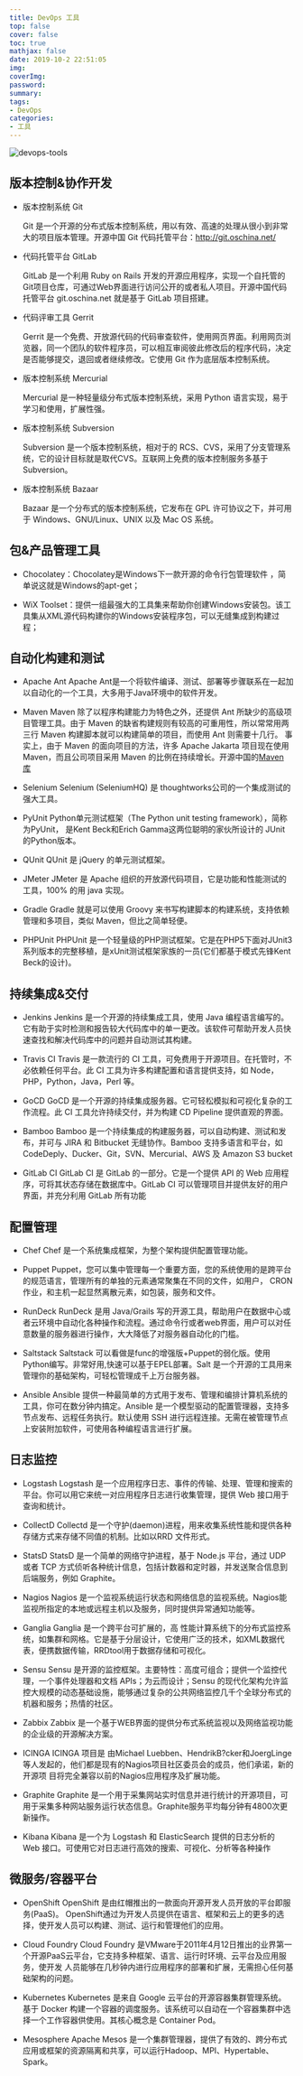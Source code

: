 ```yaml
---
title: DevOps 工具
top: false
cover: false
toc: true
mathjax: false
date: 2019-10-2 22:51:05
img:
coverImg:
password:
summary:
tags:  
- DevOps
categories:
- 工具
---
```


![devops-tools](https://gitee.com/owen2016/pic-hub/raw/master/pics/20200928233152.png)

## 版本控制&协作开发

- 版本控制系统 Git

    Git 是一个开源的分布式版本控制系统，用以有效、高速的处理从很小到非常大的项目版本管理。开源中国 Git 代码托管平台：http://git.oschina.net/

- 代码托管平台 GitLab

    GitLab 是一个利用 Ruby on Rails 开发的开源应用程序，实现一个自托管的Git项目仓库，可通过Web界面进行访问公开的或者私人项目。开源中国代码托管平台 git.oschina.net 就是基于 GitLab 项目搭建。

- 代码评审工具 Gerrit

    Gerrit 是一个免费、开放源代码的代码审查软件，使用网页界面。利用网页浏览器，同一个团队的软件程序员，可以相互审阅彼此修改后的程序代码，决定是否能够提交，退回或者继续修改。它使用 Git 作为底层版本控制系统。

- 版本控制系统 Mercurial

    Mercurial 是一种轻量级分布式版本控制系统，采用 Python 语言实现，易于学习和使用，扩展性强。

- 版本控制系统 Subversion

    Subversion 是一个版本控制系统，相对于的 RCS、CVS，采用了分支管理系统，它的设计目标就是取代CVS。互联网上免费的版本控制服务多基于Subversion。

- 版本控制系统 Bazaar

    Bazaar 是一个分布式的版本控制系统，它发布在 GPL 许可协议之下，并可用于 Windows、GNU/Linux、UNIX 以及 Mac OS 系统。

## 包&产品管理工具

- Chocolatey：Chocolatey是Windows下一款开源的命令行包管理软件 ，简单说这就是Windows的apt-get；

- WiX Toolset：提供一组最强大的工具集来帮助你创建Windows安装包。该工具集从XML源代码构建你的Windows安装程序包，可以无缝集成到构建过程；

## 自动化构建和测试

- Apache Ant
    Apache Ant是一个将软件编译、测试、部署等步骤联系在一起加以自动化的一个工具，大多用于Java环境中的软件开发。

- Maven
    Maven 除了以程序构建能力为特色之外，还提供 Ant 所缺少的高级项目管理工具。由于 Maven 的缺省构建规则有较高的可重用性，所以常常用两三行 Maven 构建脚本就可以构建简单的项目，而使用 Ant 则需要十几行。
    事实上，由于 Maven 的面向项目的方法，许多 Apache Jakarta 项目现在使用 Maven，而且公司项目采用 Maven 的比例在持续增长。开源中国的[Maven 库](http://maven.oschina.net)

- Selenium
Selenium (SeleniumHQ) 是 thoughtworks公司的一个集成测试的强大工具。

- PyUnit
Python单元测试框架（The Python unit testing framework），简称为PyUnit， 是Kent Beck和Erich Gamma这两位聪明的家伙所设计的 JUnit 的Python版本。

- QUnit
QUnit 是 jQuery 的单元测试框架。

- JMeter
JMeter 是 Apache 组织的开放源代码项目，它是功能和性能测试的工具，100% 的用 java 实现。

- Gradle
Gradle 就是可以使用 Groovy 来书写构建脚本的构建系统，支持依赖管理和多项目，类似 Maven，但比之简单轻便。

- PHPUnit
PHPUnit 是一个轻量级的PHP测试框架。它是在PHP5下面对JUnit3系列版本的完整移植，是xUnit测试框架家族的一员(它们都基于模式先锋Kent Beck的设计)。

## 持续集成&交付

- Jenkins
    Jenkins 是一个开源的持续集成工具，使用 Java 编程语言编写的。它有助于实时检测和报告较大代码库中的单一更改。该软件可帮助开发人员快速查找和解决代码库中的问题并自动测试其构建。

- Travis CI
    Travis 是一款流行的 CI 工具，可免费用于开源项目。在托管时，不必依赖任何平台。此 CI 工具为许多构建配置和语言提供支持，如 Node，PHP，Python，Java，Perl 等。

- GoCD
    GoCD 是一个开源的持续集成服务器。它可轻松模拟和可视化复杂的工作流程。此 CI 工具允许持续交付，并为构建 CD Pipeline 提供直观的界面。

- Bamboo
    Bamboo 是一个持续集成的构建服务器，可以自动构建、测试和发布，并可与 JIRA 和 Bitbucket 无缝协作。Bamboo 支持多语言和平台，如 CodeDeply、Ducker、Git，SVN、Mercurial、AWS 及 Amazon S3 bucket

- GitLab CI
    GitLab CI 是 GitLab 的一部分。它是一个提供 API 的 Web 应用程序，可将其状态存储在数据库中。GitLab CI 可以管理项目并提供友好的用户界面，并充分利用 GitLab 所有功能

## 配置管理

- Chef
    Chef 是一个系统集成框架，为整个架构提供配置管理功能。

- Puppet
    Puppet，您可以集中管理每一个重要方面，您的系统使用的是跨平台的规范语言，管理所有的单独的元素通常聚集在不同的文件，如用户， CRON作业，和主机一起显然离散元素，如包装，服务和文件。

- RunDeck
    RunDeck 是用 Java/Grails 写的开源工具，帮助用户在数据中心或者云环境中自动化各种操作和流程。通过命令行或者web界面，用户可以对任意数量的服务器进行操作，大大降低了对服务器自动化的门槛。

- Saltstack
    Saltstack 可以看做是func的增强版+Puppet的弱化版。使用Python编写。非常好用,快速可以基于EPEL部署。Salt 是一个开源的工具用来管理你的基础架构，可轻松管理成千上万台服务器。

- Ansible
    Ansible 提供一种最简单的方式用于发布、管理和编排计算机系统的工具，你可在数分钟内搞定。Ansible 是一个模型驱动的配置管理器，支持多节点发布、远程任务执行。默认使用 SSH 进行远程连接。无需在被管理节点上安装附加软件，可使用各种编程语言进行扩展。

## 日志监控

- Logstash
Logstash 是一个应用程序日志、事件的传输、处理、管理和搜索的平台。你可以用它来统一对应用程序日志进行收集管理，提供 Web 接口用于查询和统计。

- CollectD
Collectd 是一个守护(daemon)进程，用来收集系统性能和提供各种存储方式来存储不同值的机制。比如以RRD 文件形式。

- StatsD
StatsD 是一个简单的网络守护进程，基于 Node.js 平台，通过 UDP 或者 TCP 方式侦听各种统计信息，包括计数器和定时器，并发送聚合信息到后端服务，例如 Graphite。

- Nagios
Nagios 是一个监视系统运行状态和网络信息的监视系统。Nagios能监视所指定的本地或远程主机以及服务，同时提供异常通知功能等。

- Ganglia
Ganglia 是一个跨平台可扩展的，高 性能计算系统下的分布式监控系统，如集群和网格。它是基于分层设计，它使用广泛的技术，如XML数据代表，便携数据传输，RRDtool用于数据存储和可视化。

- Sensu
Sensu 是开源的监控框架。主要特性：高度可组合；提供一个监控代理，一个事件处理器和文档 APIs；为云而设计；Sensu 的现代化架构允许监控大规模的动态基础设施，能够通过复杂的公共网络监控几千个全球分布式的机器和服务；热情的社区。

- Zabbix
Zabbix 是一个基于WEB界面的提供分布式系统监视以及网络监视功能的企业级的开源解决方案。

- ICINGA
ICINGA 项目是 由Michael Luebben、HendrikB?cker和JoergLinge等人发起的，他们都是现有的Nagios项目社区委员会的成员，他们承诺，新的开源项 目将完全兼容以前的Nagios应用程序及扩展功能。

- Graphite
Graphite 是一个用于采集网站实时信息并进行统计的开源项目，可用于采集多种网站服务运行状态信息。Graphite服务平均每分钟有4800次更新操作。

- Kibana
Kibana 是一个为 Logstash 和 ElasticSearch 提供的日志分析的 Web 接口。可使用它对日志进行高效的搜索、可视化、分析等各种操作

## 微服务/容器平台

- OpenShift
OpenShift 是由红帽推出的一款面向开源开发人员开放的平台即服务(PaaS)。 OpenShift通过为开发人员提供在语言、框架和云上的更多的选择，使开发人员可以构建、测试、运行和管理他们的应用。

- Cloud Foundry
Cloud Foundry 是VMware于2011年4月12日推出的业界第一个开源PaaS云平台，它支持多种框架、语言、运行时环境、云平台及应用服务，使开发 人员能够在几秒钟内进行应用程序的部署和扩展，无需担心任何基础架构的问题。

- Kubernetes
Kubernetes 是来自 Google 云平台的开源容器集群管理系统。基于 Docker 构建一个容器的调度服务。该系统可以自动在一个容器集群中选择一个工作容器供使用。其核心概念是 Container Pod。

- Mesosphere
  Apache Mesos 是一个集群管理器，提供了有效的、跨分布式应用或框架的资源隔离和共享，可以运行Hadoop、MPI、Hypertable、Spark。
